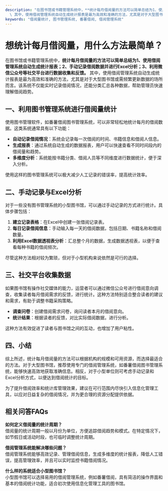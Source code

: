 ```yaml
---
description: "在图书馆或书籍管理系统中，**统计每月借阅量的方法可以简单总结为1、使用借阅管理系统自动生成统计报表；2、手动记录借阅数据并进行Excel分析；3、利用微信公众号等社交平台进行数据收集和反馈。**\
  \ 其中，使用借阅管理系统自动生成统计报表是最为高效和准确的方法，尤其是对于大型图书馆或需频繁更新数据的场所而言。该系统不仅能实时记录借阅情况，还能分类汇总各种数据，帮助管理员快速理解借阅趋势。"
keywords: "借阅量统计, 图书管理系统, 番薯借阅, 借阅管理系统"
---
```

# 想统计每月借阅量，用什么方法最简单？

在图书馆或书籍管理系统中，**统计每月借阅量的方法可以简单总结为1、使用借阅管理系统自动生成统计报表；2、手动记录借阅数据并进行Excel分析；3、利用微信公众号等社交平台进行数据收集和反馈。** 其中，使用借阅管理系统自动生成统计报表是最为高效和准确的方法，尤其是对于大型图书馆或需频繁更新数据的场所而言。该系统不仅能实时记录借阅情况，还能分类汇总各种数据，帮助管理员快速理解借阅趋势。

## 一、利用图书管理系统进行借阅量统计

使用图书管理软件，如番薯借阅图书管理系统，可以非常轻松地统计每月的借阅数据。这类系统通常具有以下功能：

- **自动记录借阅情况**：系统会记录每一次借阅的时间、书籍信息和借阅人信息。
- **生成报表**：通过系统自动生成的数据报表，用户可以快速查看不同时间段内的借阅量和趋势。
- **多维度分析**：系统能按书籍分类、借阅人员等不同维度进行数据统计，便于深入分析。

使用这样的图书管理系统可以极大减少人工记录的错误率，提高统计效率。

## 二、手动记录与Excel分析

对于一些没有图书管理系统的小型图书馆，可以通过手动记录的方式进行统计。具体步骤包括：

1. **建立记录表格**：在Excel中创建一张借阅记录表。
2. **每日记录借阅信息**：手动输入每一天的借阅数据，包括日期、书籍名称和借阅数量。
3. **利用Excel数据透视表分析**：汇总整个月的数据，生成数据透视表，以便于查看每种书籍的借阅频次。

尽管这种方法相对较为繁琐，但对于小型机构来说依然是可行的选择。

## 三、社交平台收集数据

如果图书馆有操作社交媒体的能力，运营者可以通过微信公众号进行借阅意向调查，收集读者每月借阅需求的反馈，进行统计。这种方法特别适合整合读者的建议和需求，有助于调整书籍采购策略。

- **调查问卷**：创建借阅需求问卷，询问读者本月的借阅意向。
- **统计结果**：根据读者的反馈，对比实际借阅数据，进行分析。

这种方法有效促进了读者与图书馆之间的互动，也增加了用户粘性。

## 四、小结

综上所述，统计每月借阅量的方法可以根据机构的规模和可用资源，而选择最适合的方法。对于大型图书馆，推荐使用专门的借阅管理系统，如番薯借阅图书管理系统，能够快速高效地获取准确信息。相反，对于小型单位则可考虑手动记录和Excel分析方式，以便达到借阅统计的目标。

为了提升借阅效率和统计库管理效果，建议在可行范围内尽快引入信息化管理工具，以应对日益复杂的借阅情况，并为更合理的资源分配提供依据。

## 相关问答FAQs

**如何定义借阅量的统计周期？**  
借阅量的统计周期一般以月份为单位，方便追踪借阅趋势和模式。在特定情况下，如节假日或活动时段，也可临时调整统计周期。

**借阅管理系统能解决哪些问题？**  
借阅管理系统能够高效记录、管理借阅信息，生成多维度的统计报表，降低人工错误，提高管理效率，并且可以实时监控书籍借阅情况。

**什么样的系统适合小型图书馆？**  
小型图书馆可以选择易用的借阅管理系统，例如番薯借阅，具有简洁的操作界面和基本的借阅统计功能，适合初次使用信息化管理工具的图书馆。
